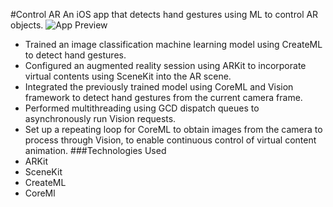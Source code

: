 #Control AR
An iOS app that detects hand gestures using ML to control AR objects.
![App Preview](https://github.com/ardentlycurious101/Control-AR/blob/master/ML-AR.gif)
* Trained an image classification machine learning model using CreateML to detect hand gestures.</li>
* Configured an augmented reality session using ARKit to incorporate virtual contents using SceneKit into the AR scene.
* Integrated the previously trained model using CoreML and Vision framework to detect hand gestures from the current camera frame.
* Performed multithreading using GCD dispatch queues to asynchronously run Vision requests.</div>
* Set up a repeating loop for CoreML to obtain images from the camera to process through Vision, to enable continuous control of virtual content animation.
###Technologies Used
* ARKit
* SceneKit
* CreateML
* CoreMl

